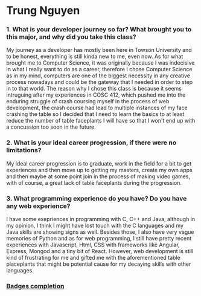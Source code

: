 # Trung Nguyen
### 1. What is your developer journey so far? What brought you to this major, and why did you take this class?
My journey as a developer has mostly been here in Towson University and to be honest, everything is still kinda new to me, even now. 
As for what brought me to Computer Science, it was originally because I was indecisive in what I really want to do as a career, therefore
I chose Computer Science as in my mind, computers are one of the biggest necessity in any creative process nowadays and could be the 
gateway that I needed in order to step in to that world. The reason why I chose this class is because it seems intruguing after my experiences
in COSC 412, which pushed me into the enduring struggle of crash coursing myself in the process of web development, the crash course had lead to multiple instances 
of my face crashing the table so I decided that I need to learn the basics to at least reduce the number of table faceplants I will have so that I won't end up 
with a concussion too soon in the future. 
### 2. What is your ideal career progression, if there were no limitations?
My ideal career progression is to graduate, work in the field for a bit to get experiences and then move up to getting my masters, create my own
apps and then maybe at some point join in the process of making video games, with of course, a great lack of table faceplants during the progression.
### 3. What programming experience do you have? Do you have any web experience?
I have some exepriences in programming with C, C++ and Java, although in my opinion, I think I might have lost touch with the C languages
and my Java skills are showing signs as well. Besides those, I also have very vague memories of Python and as for web programming, I still have 
pretty recent experiences with Javascript, Html, CSS with frameworks like Angular, Express, Mongod and a tiny bit of React. However, web development 
is still kind of frustrating for me and gifted me with the aforementioned table placeplants that might be potential cause for my decaying skills with
other languages.   

### [Badges completion](https://www.codecademy.com/users/tnguye46/achievements)
